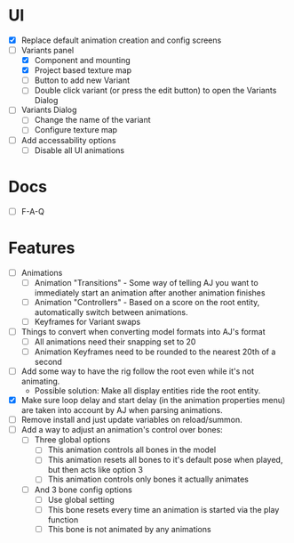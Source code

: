 
# UI
- [x] Replace default animation creation and config screens
- [ ] Variants panel
    - [x] Component and mounting
    - [x] Project based texture map
    - [ ] Button to add new Variant
    - [ ] Double click variant (or press the edit button) to open the Variants Dialog
- [ ] Variants Dialog
    - [ ] Change the name of the variant
    - [ ] Configure texture map
- [ ] Add accessability options
    - [ ] Disable all UI animations

# Docs
- [ ] F-A-Q

# Features
- [ ] Animations
    - [ ] Animation "Transitions" - Some way of telling AJ you want to immediately start an animation after another animation finishes
    - [ ] Animation "Controllers" - Based on a score on the root entity, automatically switch between animations.
    - [ ] Keyframes for Variant swaps
- [ ] Things to convert when converting model formats into AJ's format
    - [ ] All animations need their snapping set to 20
    - [ ] Animation Keyframes need to be rounded to the nearest 20th of a second
- [ ] Add some way to have the rig follow the root even while it's not animating.
    - Possible solution: Make all display entities ride the root entity.
- [x] Make sure loop delay and start delay (in the animation properties menu) are taken into account by AJ when parsing animations.
- [ ] Remove install and just update variables on reload/summon.
- [ ] Add a way to adjust an animation's control over bones:
    - [ ] Three global options
        - [ ] This animation controls all bones in the model
        - [ ] This animation resets all bones to it's default pose when played, but then acts like option 3
        - [ ] This animation controls only bones it actually animates
    - [ ] And 3 bone config options
        - [ ] Use global setting
        - [ ] This bone resets every time an animation is started via the play function
        - [ ] This bone is not animated by any animations